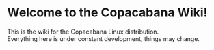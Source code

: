 # Welcome to the Copacabana Wiki! 

This is the wiki for the Copacabana Linux distribution.  
Everything here is under constant development, things may change.
